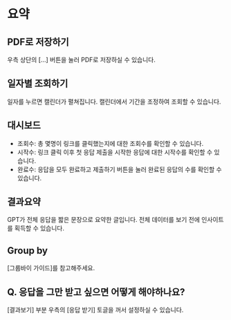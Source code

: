 # 요약

## PDF로 저장하기

우측 상단의 […] 버튼을 눌러 PDF로 저장하실 수 있습니다.

## 일자별 조회하기

일자를 누르면 캘린더가 펼쳐집니다. 캘린더에서 기간을 조정하여 조회할 수 있습니다.

## 대시보드

- 조회수: 총 몇명이 링크를 클릭했는지에 대한 조회수를 확인할 수 있습니다.
- 시작수: 링크 클릭 이후 첫 응답 제출을 시작한 응답에 대한 시작수를 확인할 수 있습니다.
- 완료수: 응답을 모두 완료하고 제출하기 버튼을 눌러 완료된 응답의 수를 확인할 수 있습니다.

## 결과요약

GPT가 전체 응답을 짧은 문장으로 요약한 글입니다. 전체 데이터를 보기 전에 인사이트를 획득할 수 있습니다.

## Group by

[그룹바이 가이드]를 참고해주세요.

## Q. 응답을 그만 받고 싶으면 어떻게 해야하나요?

[결과보기] 부분 우측의 [응답 받기] 토글을 꺼서 설정하실 수 있습니다.